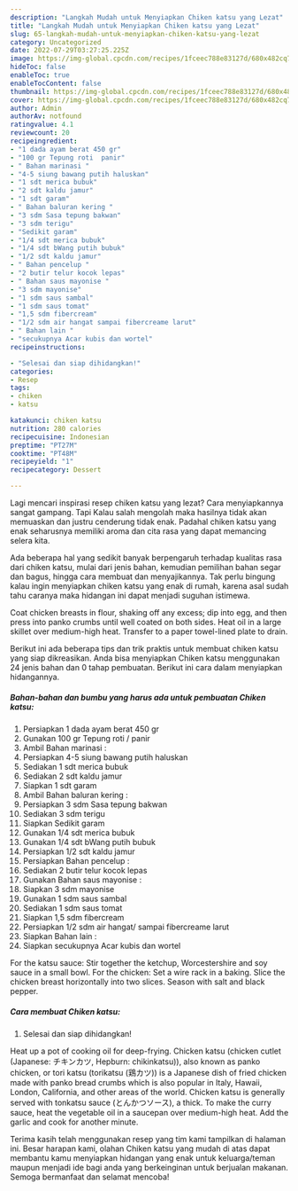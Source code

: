 ```yaml
---
description: "Langkah Mudah untuk Menyiapkan Chiken katsu yang Lezat"
title: "Langkah Mudah untuk Menyiapkan Chiken katsu yang Lezat"
slug: 65-langkah-mudah-untuk-menyiapkan-chiken-katsu-yang-lezat
category: Uncategorized
date: 2022-07-29T03:27:25.225Z
image: https://img-global.cpcdn.com/recipes/1fceec788e83127d/680x482cq70/chiken-katsu-foto-resep-utama.jpg
hideToc: false
enableToc: true
enableTocContent: false
thumbnail: https://img-global.cpcdn.com/recipes/1fceec788e83127d/680x482cq70/chiken-katsu-foto-resep-utama.jpg
cover: https://img-global.cpcdn.com/recipes/1fceec788e83127d/680x482cq70/chiken-katsu-foto-resep-utama.jpg
author: Admin
authorAv: notfound
ratingvalue: 4.1
reviewcount: 20
recipeingredient:
- "1 dada ayam berat 450 gr"
- "100 gr Tepung roti  panir"
- " Bahan marinasi "
- "4-5 siung bawang putih haluskan"
- "1 sdt merica bubuk"
- "2 sdt kaldu jamur"
- "1 sdt garam"
- " Bahan baluran kering "
- "3 sdm Sasa tepung bakwan"
- "3 sdm terigu"
- "Sedikit garam"
- "1/4 sdt merica bubuk"
- "1/4 sdt bWang putih bubuk"
- "1/2 sdt kaldu jamur"
- " Bahan pencelup "
- "2 butir telur kocok lepas"
- " Bahan saus mayonise "
- "3 sdm mayonise"
- "1 sdm saus sambal"
- "1 sdm saus tomat"
- "1,5 sdm fibercream"
- "1/2 sdm air hangat sampai fibercreame larut"
- " Bahan lain "
- "secukupnya Acar kubis dan wortel"
recipeinstructions:

- "Selesai dan siap dihidangkan!"
categories:
- Resep
tags:
- chiken
- katsu

katakunci: chiken katsu 
nutrition: 280 calories
recipecuisine: Indonesian
preptime: "PT27M"
cooktime: "PT48M"
recipeyield: "1"
recipecategory: Dessert

---
```



Lagi mencari inspirasi resep chiken katsu yang lezat? Cara menyiapkannya sangat gampang. Tapi Kalau salah mengolah maka hasilnya tidak akan memuaskan dan justru cenderung tidak enak. Padahal chiken katsu yang enak seharusnya memiliki aroma dan cita rasa yang dapat memancing selera kita.


Ada beberapa hal yang sedikit banyak berpengaruh terhadap kualitas rasa dari chiken katsu, mulai dari jenis bahan, kemudian pemilihan bahan segar dan bagus, hingga cara membuat dan menyajikannya. Tak perlu bingung kalau ingin menyiapkan chiken katsu yang enak di rumah, karena asal sudah tahu caranya maka hidangan ini dapat menjadi suguhan istimewa.

Coat chicken breasts in flour, shaking off any excess; dip into egg, and then press into panko crumbs until well coated on both sides. Heat oil in a large skillet over medium-high heat. Transfer to a paper towel-lined plate to drain.


Berikut ini ada beberapa tips dan trik praktis untuk membuat chiken katsu yang siap dikreasikan. Anda bisa menyiapkan Chiken katsu menggunakan 24 jenis bahan dan 0 tahap pembuatan. Berikut ini cara dalam menyiapkan hidangannya.

<!--inarticleads1-->

##### Bahan-bahan dan bumbu yang harus ada untuk pembuatan Chiken katsu:

1. Persiapkan 1 dada ayam berat 450 gr
1. Gunakan 100 gr Tepung roti / panir
1. Ambil  Bahan marinasi :
1. Persiapkan 4-5 siung bawang putih haluskan
1. Sediakan 1 sdt merica bubuk
1. Sediakan 2 sdt kaldu jamur
1. Siapkan 1 sdt garam
1. Ambil  Bahan baluran kering :
1. Persiapkan 3 sdm Sasa tepung bakwan
1. Sediakan 3 sdm terigu
1. Siapkan Sedikit garam
1. Gunakan 1/4 sdt merica bubuk
1. Gunakan 1/4 sdt bWang putih bubuk
1. Persiapkan 1/2 sdt kaldu jamur
1. Persiapkan  Bahan pencelup :
1. Sediakan 2 butir telur kocok lepas
1. Gunakan  Bahan saus mayonise :
1. Siapkan 3 sdm mayonise
1. Gunakan 1 sdm saus sambal
1. Sediakan 1 sdm saus tomat
1. Siapkan 1,5 sdm fibercream
1. Persiapkan 1/2 sdm air hangat/ sampai fibercreame larut
1. Siapkan  Bahan lain :
1. Siapkan secukupnya Acar kubis dan wortel


For the katsu sauce: Stir together the ketchup, Worcestershire and soy sauce in a small bowl. For the chicken: Set a wire rack in a baking. Slice the chicken breast horizontally into two slices. Season with salt and black pepper. 

<!--inarticleads2-->

##### Cara membuat Chiken katsu:


1. Selesai dan siap dihidangkan!

Heat up a pot of cooking oil for deep-frying. Chicken katsu (chicken cutlet (Japanese: チキンカツ, Hepburn: chikinkatsu)), also known as panko chicken, or tori katsu (torikatsu (鶏カツ)) is a Japanese dish of fried chicken made with panko bread crumbs which is also popular in Italy, Hawaii, London, California, and other areas of the world. Chicken katsu is generally served with tonkatsu sauce (とんかつソース), a thick. To make the curry sauce, heat the vegetable oil in a saucepan over medium-high heat. Add the garlic and cook for another minute. 

Terima kasih telah menggunakan resep yang tim kami tampilkan di halaman ini. Besar harapan kami, olahan Chiken katsu yang mudah di atas dapat membantu kamu menyiapkan hidangan yang enak untuk keluarga/teman maupun menjadi ide bagi anda yang berkeinginan untuk berjualan makanan. Semoga bermanfaat dan selamat mencoba!
